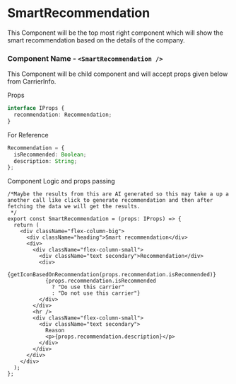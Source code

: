 # SmartRecommendation

This Component will be the top most right component which will show the smart recommendation based on the details of the company.

### Component Name - `<SmartRecommendation />`

This Component will be child component and will accept props given below from CarrierInfo.

Props

```ts
interface IProps {
  recommendation: Recommendation;
}
```

For Reference

```ts
Recommendation = {
  isRecommended: Boolean;
  description: String;
};
```

Component Logic and props passing

```tsx
/*Maybe the results from this are AI generated so this may take a up a another call like click to generate recommendation and then after fetching the data we will get the results.
 */
export const SmartRecommendation = (props: IProps) => {
  return (
    <div className="flex-column-big">
      <div className="heading">Smart recommendation</div>
      <div>
        <div className="flex-column-small">
          <div className="text secondary">Recommendation</div>
          <div>
            {getIconBasedOnRecommendation(props.recommendation.isRecommended)}
            {props.recommendation.isRecommended
              ? "Do use this carrier"
              : "Do not use this carrier"}
          </div>
        </div>
        <hr />
        <div className="flex-column-small">
          <div className="text secondary">
            Reason
            <p>{props.recommendation.description}</p>
          </div>
        </div>
      </div>
    </div>
  );
};
```
